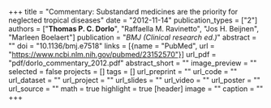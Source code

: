 +++
title = "Commentary: Substandard medicines are the priority for neglected tropical diseases"
date = "2012-11-14"
publication_types = ["2"]
authors = ["**Thomas P. C. Dorlo**", "Raffaella M. Ravinetto", "Jos H. Beijnen", "Marleen Boelaert"]
publication = "_BMJ (Clinical research ed.)_"
abstract = ""
doi = "10.1136/bmj.e7518"
links = [{name = "PubMed", url = "https://www.ncbi.nlm.nih.gov/pubmed/23152570"}]
url_pdf = "pdf/dorlo_commentary_2012.pdf"
abstract_short = ""
image_preview = ""
selected = false
projects = []
tags = []
url_preprint = ""
url_code = ""
url_dataset = ""
url_project = ""
url_slides = ""
url_video = ""
url_poster = ""
url_source = ""
math = true
highlight = true
[header]
image = ""
caption = ""
+++

